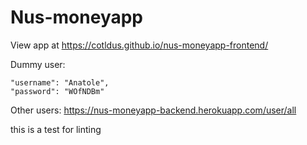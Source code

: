 # Nus-moneyapp

View app at https://cotldus.github.io/nus-moneyapp-frontend/

Dummy user:

    "username": "Anatole",
    "password": "WOfNDBm"
   
Other users: https://nus-moneyapp-backend.herokuapp.com/user/all

this is a test for linting